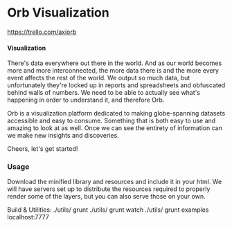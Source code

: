 # Orb Visualization #

https://trello.com/axiorb

#### Visualization ####

There's data everywhere out there in the world. And as our world becomes more and more interconnected, the more data there is and the more every event affects the rest of the world. We output so much data, but unfortunately they're locked up in reports and spreadsheets and obfuscated behind walls of numbers. We need to be able to actually see what's happening in order to understand it, and therefore Orb.

Orb is a visualization platform dedicated to making globe-spanning datasets accessible and easy to consume. Something that is both easy to use and amazing to look at as well. Once we can see the entirety of information can we make new insights and discoveries.

Cheers, let's get started!

### Usage ###

Download the minified library and resources and include it in your html. We will have servers set up to distribute the resources required to properly render some of the layers, but you can also serve those on your own.


Build & Utilities:
./utils/ grunt
./utils/ grunt watch
./utils/ grunt examples
localhost:7777